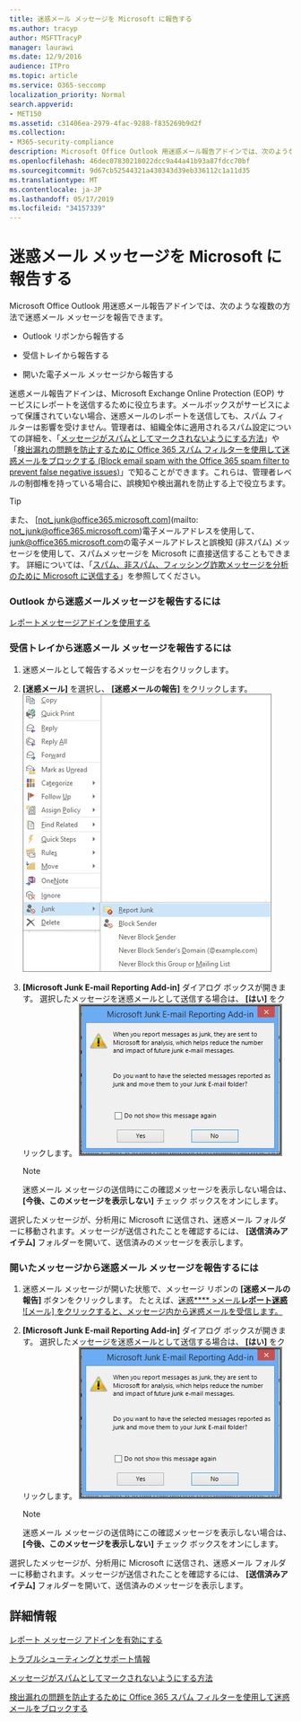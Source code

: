 ```yaml
---
title: 迷惑メール メッセージを Microsoft に報告する
ms.author: tracyp
author: MSFTTracyP
manager: laurawi
ms.date: 12/9/2016
audience: ITPro
ms.topic: article
ms.service: O365-seccomp
localization_priority: Normal
search.appverid:
- MET150
ms.assetid: c31406ea-2979-4fac-9288-f835269b9d2f
ms.collection:
- M365-security-compliance
description: Microsoft Office Outlook 用迷惑メール報告アドインでは、次のような複数の方法で迷惑メール メッセージを報告できます。
ms.openlocfilehash: 46dec07830218022dcc9a44a41b93a87fdcc70bf
ms.sourcegitcommit: 9d67cb52544321a430343d39eb336112c1a11d35
ms.translationtype: MT
ms.contentlocale: ja-JP
ms.lasthandoff: 05/17/2019
ms.locfileid: "34157339"
---
```

# <a name="report-junk-email-messages-to-microsoft"></a>迷惑メール メッセージを Microsoft に報告する

Microsoft Office Outlook 用迷惑メール報告アドインでは、次のような複数の方法で迷惑メール メッセージを報告できます。
  
- Outlook リボンから報告する
    
- 受信トレイから報告する
    
- 開いた電子メール メッセージから報告する
    
迷惑メール報告アドインは、Microsoft Exchange Online Protection (EOP) サービスにレポートを送信するために役立ちます。メールボックスがサービスによって保護されていない場合、迷惑メールのレポートを送信しても、スパム フィルターは影響を受けません。管理者は、組織全体に適用されるスパム設定についての詳細を、「[メッセージがスパムとしてマークされないようにする方法](https://go.microsoft.com/fwlink/p/?LinkId=534224)」や「[検出漏れの問題を防止するために Office 365 スパム フィルターを使用して迷惑メールをブロックする (Block email spam with the Office 365 spam filter to prevent false negative issues)](https://go.microsoft.com/fwlink/p/?LinkId=534225)」で知ることができます。これらは、管理者レベルの制御権を持っている場合に、誤検知や検出漏れを防止する上で役立ちます。
  
> [!TIP]
> また、 [not_junk@office365.microsoft.com](mailto: not_junk@office365.microsoft.com)電子メールアドレスを使用して、 [junk@office365.microsoft.com](mailto:junk@office365.microsoft.com)の電子メールアドレスと誤検知 (非スパム) メッセージを使用して、スパムメッセージを Microsoft に直接送信することもできます。 詳細については、「[スパム、非スパム、フィッシング詐欺メッセージを分析のために Microsoft に送信する](submit-spam-non-spam-and-phishing-scam-messages-to-microsoft-for-analysis.md)」を参照してください。 
  
### <a name="to-report-junk-email-messages-from-outlook"></a>Outlook から迷惑メールメッセージを報告するには

[レポートメッセージアドインを使用する](https://support.office.com/article/b5caa9f1-cdf3-4443-af8c-ff724ea719d2) 
  
### <a name="to-report-junk-email-messages-from-your-inbox"></a>受信トレイから迷惑メール メッセージを報告するには

1. 迷惑メールとして報告するメッセージを右クリックします。
    
2. **[迷惑メール]** を選択し、 **[迷惑メールの報告]** をクリックします。
    ![受信トレイから迷惑メール メッセージを報告する](media/EOP-Outlook-Junk-Reporting-Tool-3.jpg)
  
3. **[Microsoft Junk E-mail Reporting Add-in]** ダイアログ ボックスが開きます。 選択したメッセージを迷惑メールとして送信する場合は、 **[はい]** をクリックします。
    ![迷惑メールとして報告することの確認](media/EOP-Outlook-Junk-Reporting-Tool-2.jpg)
  
    > [!NOTE]
    > 迷惑メール メッセージの送信時にこの確認メッセージを表示しない場合は、 **[今後、このメッセージを表示しない]** チェック ボックスをオンにします。 
  
選択したメッセージが、分析用に Microsoft に送信され、迷惑メール フォルダーに移動されます。メッセージが送信されたことを確認するには、 **[送信済みアイテム]** フォルダーを開いて、送信済みのメッセージを表示します。 
  
### <a name="to-report-a-junk-email-message-from-within-an-opened-message"></a>開いたメッセージから迷惑メール メッセージを報告するには

1. 迷惑メール メッセージが開いた状態で、メッセージ リボンの **[迷惑メールの報告]** ボタンをクリックします。 たとえば、[迷惑**** \>メール**レポート迷惑** ![メール] をクリックすると、メッセージ内から迷惑メールを受信します。](media/EOP-Outlook-Junk-Reporting-Tool-4.jpg)
  
2. **[Microsoft Junk E-mail Reporting Add-in]** ダイアログ ボックスが開きます。 選択したメッセージを迷惑メールとして送信する場合は、 **[はい]** をクリックします。
    ![迷惑メールとして報告することの確認](media/EOP-Outlook-Junk-Reporting-Tool-2.jpg)
  
    > [!NOTE]
    > 迷惑メール メッセージの送信時にこの確認メッセージを表示しない場合は、 **[今後、このメッセージを表示しない]** チェック ボックスをオンにします。 
  
選択したメッセージが、分析用に Microsoft に送信され、迷惑メール フォルダーに移動されます。メッセージが送信されたことを確認するには、 **[送信済みアイテム]** フォルダーを開いて、送信済みのメッセージを表示します。 
  
## <a name="for-more-information"></a>詳細情報

[レポート メッセージ アドインを有効にする](https://support.office.com/article/4250c4bc-6102-420b-9e0a-a95064837676)
  
[トラブルシューティングとサポート情報](troubleshooting-and-support-information.md)
  
[メッセージがスパムとしてマークされないようにする方法](https://go.microsoft.com/fwlink/p/?LinkId=534224)
  
[検出漏れの問題を防止するために Office 365 スパム フィルターを使用して迷惑メールをブロックする](https://go.microsoft.com/fwlink/p/?LinkId=534225)
  

